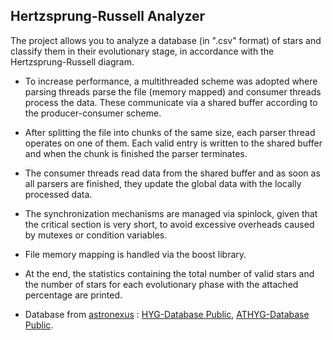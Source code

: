 ## Hertzsprung-Russell Analyzer

The project allows you to analyze a database (in ".csv" format) of stars and classify them in their evolutionary stage, in accordance with the Hertzsprung-Russell diagram.

- To increase performance, a multithreaded scheme was adopted where parsing threads parse the file (memory mapped) and consumer threads process the data. These communicate via a shared buffer according to the producer-consumer scheme.

- After splitting the file into chunks of the same size, each parser thread operates on one of them. Each valid entry is written to the shared buffer and when the chunk is finished the parser terminates.

- The consumer threads read data from the shared buffer and as soon as all parsers are finished, they update the global data with the locally processed data.

- The synchronization mechanisms are managed via spinlock, given that the critical section is very short, to avoid excessive overheads caused by mutexes or condition variables.
  
- File memory mapping is handled via the boost library.

- At the end, the statistics containing the total number of valid stars and the number of stars for each evolutionary phase with the attached percentage are printed.

- Database from [astronexus](https://github.com/astronexus/HYG-Database) : [HYG-Database
Public](https://github.com/astronexus/HYG-Database), [ATHYG-Database
Public](https://github.com/astronexus/ATHYG-Database).
